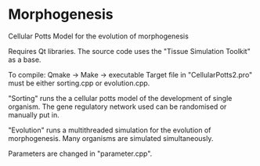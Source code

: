 # Morphogenesis
Cellular Potts Model for the evolution of morphogenesis

Requires Qt libraries. The source code uses the "Tissue Simulation Toolkit" as a base. 

To compile:
Qmake -> Make -> executable
Target file in "CellularPotts2.pro" must be either sorting.cpp or evolution.cpp. 

"Sorting" runs the a cellular potts model of the development of single organism. The gene regulatory network used
can be randomised or manually put in.

"Evolution" runs a multithreaded simulation for the evolution of morphogenesis.
Many organisms are simulated simultaneously. 

Parameters are changed in "parameter.cpp".





